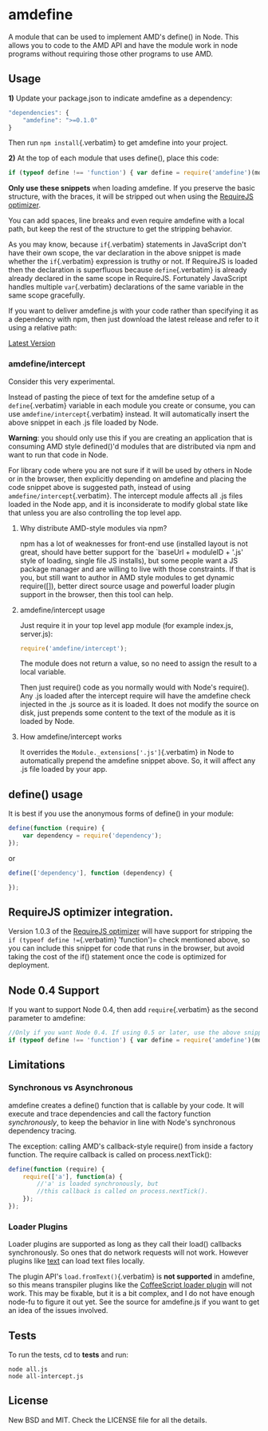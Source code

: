 # amdefine

A module that can be used to implement AMD\'s define() in Node. This
allows you to code to the AMD API and have the module work in node
programs without requiring those other programs to use AMD.

## Usage

**1)** Update your package.json to indicate amdefine as a dependency:

``` javascript
"dependencies": {
    "amdefine": ">=0.1.0"
}
```

Then run `npm install`{.verbatim} to get amdefine into your project.

**2)** At the top of each module that uses define(), place this code:

``` javascript
if (typeof define !== 'function') { var define = require('amdefine')(module) }
```

**Only use these snippets** when loading amdefine. If you preserve the
basic structure, with the braces, it will be stripped out when using the
[RequireJS optimizer](#optimizer).

You can add spaces, line breaks and even require amdefine with a local
path, but keep the rest of the structure to get the stripping behavior.

As you may know, because `if`{.verbatim} statements in JavaScript don\'t
have their own scope, the var declaration in the above snippet is made
whether the `if`{.verbatim} expression is truthy or not. If RequireJS is
loaded then the declaration is superfluous because `define`{.verbatim}
is already already declared in the same scope in RequireJS. Fortunately
JavaScript handles multiple `var`{.verbatim} declarations of the same
variable in the same scope gracefully.

If you want to deliver amdefine.js with your code rather than specifying
it as a dependency with npm, then just download the latest release and
refer to it using a relative path:

[Latest
Version](https://github.com/jrburke/amdefine/raw/latest/amdefine.js)

### amdefine/intercept

Consider this very experimental.

Instead of pasting the piece of text for the amdefine setup of a
`define`{.verbatim} variable in each module you create or consume, you
can use `amdefine/intercept`{.verbatim} instead. It will automatically
insert the above snippet in each .js file loaded by Node.

**Warning**: you should only use this if you are creating an application
that is consuming AMD style defined()\'d modules that are distributed
via npm and want to run that code in Node.

For library code where you are not sure if it will be used by others in
Node or in the browser, then explicitly depending on amdefine and
placing the code snippet above is suggested path, instead of using
`amdefine/intercept`{.verbatim}. The intercept module affects all .js
files loaded in the Node app, and it is inconsiderate to modify global
state like that unless you are also controlling the top level app.

1.  Why distribute AMD-style modules via npm?

    npm has a lot of weaknesses for front-end use (installed layout is
    not great, should have better support for the \`baseUrl + moduleID +
    \'.js\' style of loading, single file JS installs), but some people
    want a JS package manager and are willing to live with those
    constraints. If that is you, but still want to author in AMD style
    modules to get dynamic require(\[\]), better direct source usage and
    powerful loader plugin support in the browser, then this tool can
    help.

2.  amdefine/intercept usage

    Just require it in your top level app module (for example index.js,
    server.js):

    ``` javascript
    require('amdefine/intercept');
    ```

    The module does not return a value, so no need to assign the result
    to a local variable.

    Then just require() code as you normally would with Node\'s
    require(). Any .js loaded after the intercept require will have the
    amdefine check injected in the .js source as it is loaded. It does
    not modify the source on disk, just prepends some content to the
    text of the module as it is loaded by Node.

3.  How amdefine/intercept works

    It overrides the `Module._extensions['.js']`{.verbatim} in Node to
    automatically prepend the amdefine snippet above. So, it will affect
    any .js file loaded by your app.

## define() usage

It is best if you use the anonymous forms of define() in your module:

``` javascript
define(function (require) {
    var dependency = require('dependency');
});
```

or

``` javascript
define(['dependency'], function (dependency) {

});
```

## RequireJS optimizer integration.

Version 1.0.3 of the [RequireJS
optimizer](http://requirejs.org/docs/optimization.html) will have
support for stripping the `if (typeof define !=`{.verbatim}
\'function\')= check mentioned above, so you can include this snippet
for code that runs in the browser, but avoid taking the cost of the if()
statement once the code is optimized for deployment.

## Node 0.4 Support

If you want to support Node 0.4, then add `require`{.verbatim} as the
second parameter to amdefine:

``` javascript
//Only if you want Node 0.4. If using 0.5 or later, use the above snippet.
if (typeof define !== 'function') { var define = require('amdefine')(module, require) }
```

## Limitations

### Synchronous vs Asynchronous

amdefine creates a define() function that is callable by your code. It
will execute and trace dependencies and call the factory function
*synchronously*, to keep the behavior in line with Node\'s synchronous
dependency tracing.

The exception: calling AMD\'s callback-style require() from inside a
factory function. The require callback is called on process.nextTick():

``` javascript
define(function (require) {
    require(['a'], function(a) {
        //'a' is loaded synchronously, but
        //this callback is called on process.nextTick().
    });
});
```

### Loader Plugins

Loader plugins are supported as long as they call their load() callbacks
synchronously. So ones that do network requests will not work. However
plugins like [text](http://requirejs.org/docs/api.html#text) can load
text files locally.

The plugin API\'s `load.fromText()`{.verbatim} is **not supported** in
amdefine, so this means transpiler plugins like the [CoffeeScript loader
plugin](https://github.com/jrburke/require-cs) will not work. This may
be fixable, but it is a bit complex, and I do not have enough node-fu to
figure it out yet. See the source for amdefine.js if you want to get an
idea of the issues involved.

## Tests

To run the tests, cd to **tests** and run:

``` example
node all.js
node all-intercept.js
```

## License

New BSD and MIT. Check the LICENSE file for all the details.
